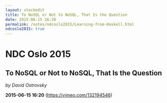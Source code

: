 ```yaml
---
layout: stackedit
title: To NoSQL or Not to NoSQL, That Is the Question
date: 2015-06-15 16:20
permalink: /notes/ndcoslo2015/Learning-from-Haskell.html
ndcoslo2015: true
---
```


# NDC Oslo 2015
## To NoSQL or Not to NoSQL, That Is the Question
*by David Ostrovsky*

**2015-06-15 16:20** (https://vimeo.com/132194546)